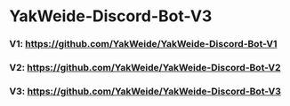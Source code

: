 # YakWeide-Discord-Bot-V3

### V1: https://github.com/YakWeide/YakWeide-Discord-Bot-V1
### V2: https://github.com/YakWeide/YakWeide-Discord-Bot-V2
### V3: https://github.com/YakWeide/YakWeide-Discord-Bot-V3
